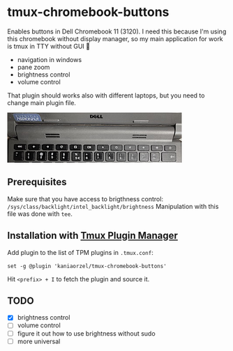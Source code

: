 # tmux-chromebook-buttons

Enables buttons in Dell Chromebook 11 (3120).
I need this because I'm using this chromebook without display manager,
so my main application for work is tmux in TTY without GUI 💪

- navigation in windows
- pane zoom
- brightness control
- volume control

That plugin should works also with different laptops, but you need to change main plugin file.

![Buttons photo](./buttons.jpg)

## Prerequisites

Make sure that you have access to brigthness control:
`/sys/class/backlight/intel_backlight/brightness`
Manipulation with this file was done with `tee`.

## Installation with [Tmux Plugin Manager](https://github.com/tmux-plugins/tpm)

Add plugin to the list of TPM plugins in `.tmux.conf`:

```tmux
set -g @plugin 'kaniaorzel/tmux-chromebook-buttons'
```

Hit `<prefix> + I` to fetch the plugin and source it.

## TODO

- [x] brightness control
- [ ] volume control
- [ ] figure it out how to use brightness without sudo
- [ ] more universal
